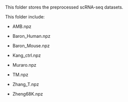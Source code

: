 This folder stores the preprocessed scRNA-seq datasets.

This folder include:

* AMB.npz
* Baron_Human.npz
* Baron_Mouse.npz

* Kang_ctrl.npz
* Muraro.npz
* TM.npz
* Zhang_T.npz
* Zheng68K.npz

